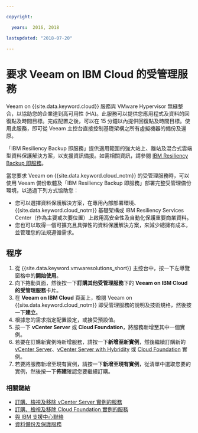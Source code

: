 ```yaml
---

copyright:

  years:  2016, 2018

lastupdated: "2018-07-20"

---
```


# 要求 Veeam on IBM Cloud 的受管理服務

Veeam on {{site.data.keyword.cloud}} 服務與 VMware Hypervisor 無縫整合，以協助您的企業達到高可用性 (HA)。此服務可以提供您應用程式及資料的回復點及時間目標。完成配置之後，可以在 15 分鐘以內提供回復點及時間目標。使用此服務，即可從 Veeam 主控台直接控制基礎架構之所有虛擬機器的備份及還原。

「IBM Resiliency Backup 即服務」提供適用範圍的強大站上、離站及混合式雲端型資料保護解決方案，以支援資訊備援。如需相關資訊，請參閱 [IBM Resiliency Backup 即服務](https://www.ibm.com/us-en/marketplace/managed-backup-services)。

當您要求 Veeam on {{site.data.keyword.cloud_notm}} 的受管理服務時，可以使用 Veeam 備份軟體及「IBM Resiliency Backup 即服務」部署完整受管理備份環境，以透過下列方式協助您：
* 您可以選擇資料保護解決方案，在專用內部部署環境、{{site.data.keyword.cloud_notm}} 基礎架構或 IBM Resiliency Services Center（作為主要或次要位置）上啟用高安全性及自動化保護重要商業資料。
* 您也可以取得一個可擴充且具彈性的資料保護解決方案，來減少總擁有成本，並管理您的法規遵循需求。

## 程序

1. 從 {{site.data.keyword.vmwaresolutions_short}} 主控台中，按一下左導覽窗格中的**開始使用**。
2. 向下捲動頁面，然後按一下**訂購其他受管理服務**下的 **Veeam on IBM Cloud 的受管理服務**卡片。
3. 在 **Veeam on IBM Cloud** 頁面上，檢閱 Veeam on {{site.data.keyword.cloud_notm}} 即受管理服務的說明及技術規格，然後按一下**建立**。
4. 根據您的需求指定配置設定，或接受預設值。
5. 按一下 **vCenter Server** 或 **Cloud Foundation**，將服務新增至其中一個實例。
6. 若要在訂購新實例時新增服務，請按一下**新增至新實例**，然後繼續訂購新的 [vCenter Server](../vcenter/vc_orderinginstance.html)、[vCenter Server with Hybridity](../vcenter/vc_hybrid_orderinginstance.html) 或 [Cloud Foundation](../sddc/sd_orderinginstance.html) 實例。
7. 若要將服務新增至現有實例，請按一下**新增至現有實例**，從清單中選取您要的實例，然後按一下**佈建**確認您要繼續訂購。

### 相關鏈結

* [訂購、檢視及移除 vCenter Server 實例的服務](../vcenter/vc_addingremovingservices.html)
* [訂購、檢視及移除 Cloud Foundation 實例的服務](../sddc/sd_addingremovingservices.html)
* [與 IBM 支援中心聯絡](../vmonic/trbl_support.html)
* [資料備份及保護服務](https://www-935.ibm.com/services/business-continuity/backup-and-data-protection-services/)
